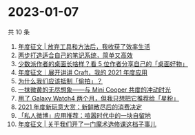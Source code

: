 # 2023-01-07

共 10 条

<!-- BEGIN -->
<!-- 最后更新时间 Sat Jan 07 2023 12:22:27 GMT+0800 (China Standard Time) -->
1. [年度征文 | 放弃工具和方法后，我收获了效率生活](https://sspai.com/post/70805)
2. [两步打造适合自己的笔记系统，简单又高效](https://sspai.com/post/70841)
3. [少数派作者的桌面长啥样？看 5 位作者分享自己的「桌面好物」](https://sspai.com/post/70809)
4. [年度征文｜展开讲讲 Craft，我的 2021 年度应用](https://sspai.com/post/70778)
5. [为什么我们应该抵制「偷拍」？](https://sspai.com/post/70755)
6. [一抹微黄的无尽想象——与 Mini Cooper 共度的冲动时光](https://sspai.com/post/65185)
7. [用了 Galaxy Watch4 两个月，但我只想把它推荐给「星粉」](https://sspai.com/post/70741)
8. [2021 年度新玩意大赏：新鲜散尽后的消费决定](https://sspai.com/post/70695)
9. [「私人微博」应用推荐：喧嚣时代中的一块自留地](https://sspai.com/post/70739)
10. [年度征文 | 关于我们开了一门魔术选修课这档子事儿](https://sspai.com/post/70626)
<!-- END -->
